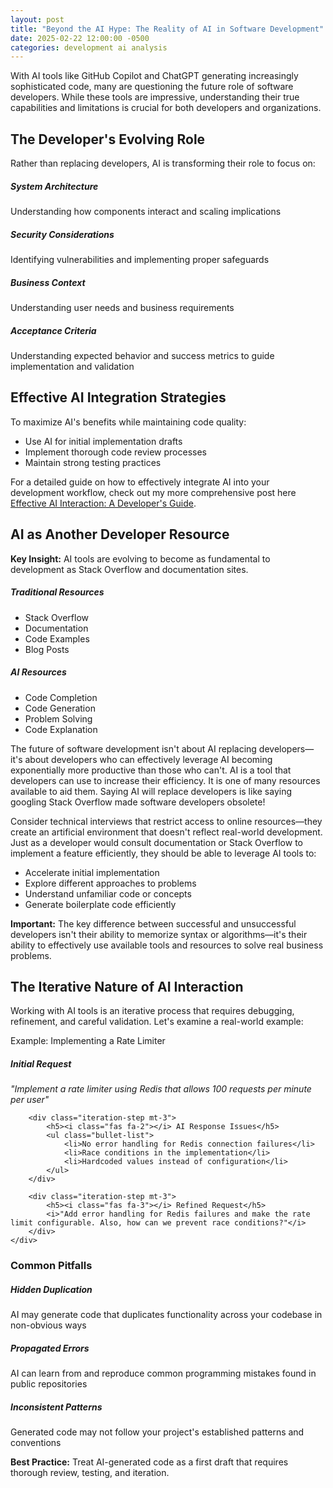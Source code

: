 ```yaml
---
layout: post
title: "Beyond the AI Hype: The Reality of AI in Software Development"
date: 2025-02-22 12:00:00 -0500
categories: development ai analysis
---
```


<div class="text-center mb-4">
    <i class="fas fa-robot fa-4x text-info"></i>
    <i class="fas fa-not-equal fa-2x mx-3"></i>
    <i class="fas fa-user-tie fa-4x text-warning"></i>
</div>

<p class="lead">
    With AI tools like GitHub Copilot and ChatGPT generating increasingly sophisticated code, many are questioning the future role of software developers. While these tools are impressive, understanding their true capabilities and limitations is crucial for both developers and organizations.
</p>

<!--more-->

<h2><i class="fas fa-brain"></i> The Developer's Evolving Role</h2>

<p>Rather than replacing developers, AI is transforming their role to focus on:</p>

<div class="row mb-4">
    <div class="col-md-4">
        <div class="card">
            <div class="card-body">
                <h5 class="card-title"><i class="fas fa-sitemap"></i> System Architecture</h5>
                <p class="card-text">Understanding how components interact and scaling implications</p>
            </div>
        </div>
    </div>
    <div class="col-md-4">
        <div class="card">
            <div class="card-body">
                <h5 class="card-title"><i class="fas fa-shield-alt"></i> Security Considerations</h5>
                <p class="card-text">Identifying vulnerabilities and implementing proper safeguards</p>
            </div>
        </div>
    </div>
    <div class="col-md-4">
        <div class="card">
            <div class="card-body">
                <h5 class="card-title"><i class="fas fa-users"></i> Business Context</h5>
                <p class="card-text">Understanding user needs and business requirements</p>
            </div>
        </div>
    </div>
   <div class="col-md-4 mt-4">
        <div class="card">
            <div class="card-body">
                <h5 class="card-title"><i class="fas fa-clipboard-check"></i> Acceptance Criteria</h5>
                <p class="card-text">Understanding expected behavior and success metrics to guide implementation and validation</p>
            </div>
        </div>
    </div>
</div>

<h2><i class="fas fa-tools"></i> Effective AI Integration Strategies</h2>

<p>To maximize AI's benefits while maintaining code quality:</p>

<ul class="bullet-list">
    <li>Use AI for initial implementation drafts</li>
    <li>Implement thorough code review processes</li>
    <li>Maintain strong testing practices</li>
</ul>

<p class="text-justify">
    For a detailed guide on how to effectively integrate AI into your development workflow, check out my more comprehensive post here 
    <a href="/blog/2025/02/22/effective-ai-interaction/">Effective AI Interaction: A Developer's Guide</a>.
</p>

<h2><i class="fas fa-tools"></i> AI as Another Developer Resource</h2>

<div class="alert alert-info" role="alert">
    <i class="fas fa-lightbulb"></i> <strong>Key Insight:</strong> AI tools are evolving to become as fundamental to development as Stack Overflow and documentation sites.
</div>

<div class="row mb-4">
    <div class="col-md-6">
        <div class="card">
            <div class="card-body">
                <h5 class="card-title"><i class="fas fa-search"></i> Traditional Resources</h5>
                <ul class="list-unstyled">
                    <li><i class="fas fa-check text-success mr-2"></i> Stack Overflow</li>
                    <li><i class="fas fa-check text-success mr-2"></i> Documentation</li>
                    <li><i class="fas fa-check text-success mr-2"></i> Code Examples</li>
                    <li><i class="fas fa-check text-success mr-2"></i> Blog Posts</li>
                </ul>
            </div>
        </div>
    </div>
    <div class="col-md-6">
        <div class="card">
            <div class="card-body">
                <h5 class="card-title"><i class="fas fa-robot"></i> AI Resources</h5>
                <ul class="list-unstyled">
                    <li><i class="fas fa-check text-success mr-2"></i> Code Completion</li>
                    <li><i class="fas fa-check text-success mr-2"></i> Code Generation</li>
                    <li><i class="fas fa-check text-success mr-2"></i> Problem Solving</li>
                    <li><i class="fas fa-check text-success mr-2"></i> Code Explanation</li>
                </ul>
            </div>
        </div>
    </div>
</div>

<p class="text-justify">
    The future of software development isn't about AI replacing developers—it's about developers who can effectively leverage AI becoming exponentially more productive than those who can't. AI is a tool that developers can use to increase their efficiency. It is one of many resources available to aid them. Saying AI will replace developers is like saying googling Stack Overflow made software developers obsolete!
</p>

<p class="text-justify">
    Consider technical interviews that restrict access to online resources—they create an artificial environment that doesn't reflect real-world development. Just as a developer would consult documentation or Stack Overflow to implement a feature efficiently, they should be able to leverage AI tools to:
</p>

<ul class="bullet-list">
    <li>Accelerate initial implementation</li>
    <li>Explore different approaches to problems</li>
    <li>Understand unfamiliar code or concepts</li>
    <li>Generate boilerplate code efficiently</li>
</ul>

<div class="alert alert-warning" role="alert">
    <i class="fas fa-exclamation-triangle"></i> <strong>Important:</strong> The key difference between successful and unsuccessful developers isn't their ability to memorize syntax or algorithms—it's their ability to effectively use available tools and resources to solve real business problems.
</div>

<h2><i class="fas fa-sync"></i> The Iterative Nature of AI Interaction</h2>

<p class="text-justify">
    Working with AI tools is an iterative process that requires debugging, refinement, and careful validation. Let's examine a real-world example:
</p>

<div class="card mb-4">
    <div class="card-header">
        <i class="fas fa-code"></i> Example: Implementing a Rate Limiter
    </div>
    <div class="card-body">
        <div class="iteration-step">
            <h5><i class="fas fa-1"></i> Initial Request</h5>
            <i>"Implement a rate limiter using Redis that allows 100 requests per minute per user"</i>
        </div>
        
        <div class="iteration-step mt-3">
            <h5><i class="fas fa-2"></i> AI Response Issues</h5>
            <ul class="bullet-list">
                <li>No error handling for Redis connection failures</li>
                <li>Race conditions in the implementation</li>
                <li>Hardcoded values instead of configuration</li>
            </ul>
        </div>

        <div class="iteration-step mt-3">
            <h5><i class="fas fa-3"></i> Refined Request</h5>
            <i>"Add error handling for Redis failures and make the rate limit configurable. Also, how can we prevent race conditions?"</i>
        </div>
    </div>
</div>

<h3><i class="fas fa-exclamation-circle"></i> Common Pitfalls</h3>

<div class="row mb-4">
    <div class="col-md-4">
        <div class="card h-100">
            <div class="card-body">
                <h5 class="card-title"><i class="fas fa-copy"></i> Hidden Duplication</h5>
                <p class="card-text">AI may generate code that duplicates functionality across your codebase in non-obvious ways</p>
            </div>
        </div>
    </div>
    <div class="col-md-4">
        <div class="card h-100">
            <div class="card-body">
                <h5 class="card-title"><i class="fas fa-bug"></i> Propagated Errors</h5>
                <p class="card-text">AI can learn from and reproduce common programming mistakes found in public repositories</p>
            </div>
        </div>
    </div>
    <div class="col-md-4">
        <div class="card h-100">
            <div class="card-body">
                <h5 class="card-title"><i class="fas fa-random"></i> Inconsistent Patterns</h5>
                <p class="card-text">Generated code may not follow your project's established patterns and conventions</p>
            </div>
        </div>
    </div>
</div>

<div class="alert alert-warning" role="alert">
    <i class="fas fa-lightbulb"></i> <strong>Best Practice:</strong> 
    Treat AI-generated code as a first draft that requires thorough review, testing, and iteration.
</div>

<div class="text-center my-4">
    <i class="fas fa-robot fa-3x text-info"></i>
    <i class="fas fa-plus fa-2x mx-3"></i>
    <i class="fas fa-user-tie fa-3x text-success"></i>
    <i class="fas fa-equals fa-2x mx-3"></i>
    <i class="fas fa-star fa-3x text-warning"></i>
</div>
